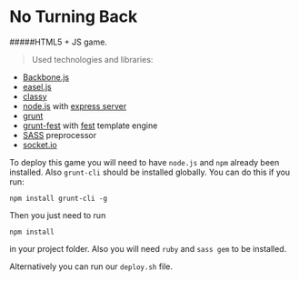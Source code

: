 No Turning Back
=============
#####HTML5 + JS game.
> Used technologies and libraries:
  * [Backbone.js](http://backbonejs.org/)
  * [easel.js](http://www.createjs.com/#!/EaselJS)
  * [classy](http://classy.pocoo.org/)
  * [node.js](nodejs.org/) with [express server](http://expressjs.com/)
  * [grunt](gruntjs.com/)
  * [grunt-fest](https://github.com/eprev/grunt-fest/) with [fest](https://github.com/mailru/fest) template engine
  * [SASS](http://sass-lang.com/) preprocessor
  * [socket.io](http://socket.io/)


To deploy this game you will need to have ```node.js``` and ```npm``` already been installed. 
Also ```grunt-cli``` should be installed globally. You can do this if you run:
```
npm install grunt-cli -g
```

Then you just need to run
```
npm install
```
in your project folder.
Also you will need ```ruby``` and ```sass gem``` to be installed.

Alternatively you can run our ```deploy.sh``` file.
